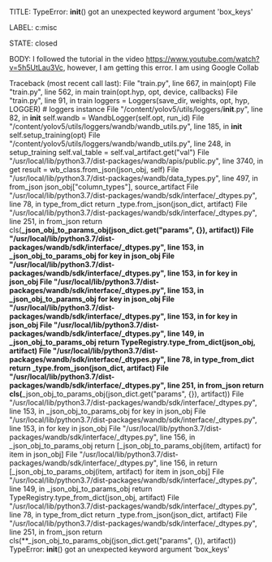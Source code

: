 TITLE:
TypeError: __init__() got an unexpected keyword argument 'box_keys'

LABEL:
c:misc

STATE:
closed

BODY:
I followed the tutorial in the video https://www.youtube.com/watch?v=5h5UtLau3Vc, however, I am getting this error. I am using Google Collab

Traceback (most recent call last):
  File "train.py", line 667, in <module>
    main(opt)
  File "train.py", line 562, in main
    train(opt.hyp, opt, device, callbacks)
  File "train.py", line 91, in train
    loggers = Loggers(save_dir, weights, opt, hyp, LOGGER)  # loggers instance
  File "/content/yolov5/utils/loggers/__init__.py", line 82, in __init__
    self.wandb = WandbLogger(self.opt, run_id)
  File "/content/yolov5/utils/loggers/wandb/wandb_utils.py", line 185, in __init__
    self.setup_training(opt)
  File "/content/yolov5/utils/loggers/wandb/wandb_utils.py", line 248, in setup_training
    self.val_table = self.val_artifact.get("val")
  File "/usr/local/lib/python3.7/dist-packages/wandb/apis/public.py", line 3740, in get
    result = wb_class.from_json(json_obj, self)
  File "/usr/local/lib/python3.7/dist-packages/wandb/data_types.py", line 497, in from_json
    json_obj["column_types"], source_artifact
  File "/usr/local/lib/python3.7/dist-packages/wandb/sdk/interface/_dtypes.py", line 78, in type_from_dict
    return _type.from_json(json_dict, artifact)
  File "/usr/local/lib/python3.7/dist-packages/wandb/sdk/interface/_dtypes.py", line 251, in from_json
    return cls(**_json_obj_to_params_obj(json_dict.get("params", {}), artifact))
  File "/usr/local/lib/python3.7/dist-packages/wandb/sdk/interface/_dtypes.py", line 153, in _json_obj_to_params_obj
    for key in json_obj
  File "/usr/local/lib/python3.7/dist-packages/wandb/sdk/interface/_dtypes.py", line 153, in <dictcomp>
    for key in json_obj
  File "/usr/local/lib/python3.7/dist-packages/wandb/sdk/interface/_dtypes.py", line 153, in _json_obj_to_params_obj
    for key in json_obj
  File "/usr/local/lib/python3.7/dist-packages/wandb/sdk/interface/_dtypes.py", line 153, in <dictcomp>
    for key in json_obj
  File "/usr/local/lib/python3.7/dist-packages/wandb/sdk/interface/_dtypes.py", line 149, in _json_obj_to_params_obj
    return TypeRegistry.type_from_dict(json_obj, artifact)
  File "/usr/local/lib/python3.7/dist-packages/wandb/sdk/interface/_dtypes.py", line 78, in type_from_dict
    return _type.from_json(json_dict, artifact)
  File "/usr/local/lib/python3.7/dist-packages/wandb/sdk/interface/_dtypes.py", line 251, in from_json
    return cls(**_json_obj_to_params_obj(json_dict.get("params", {}), artifact))
  File "/usr/local/lib/python3.7/dist-packages/wandb/sdk/interface/_dtypes.py", line 153, in _json_obj_to_params_obj
    for key in json_obj
  File "/usr/local/lib/python3.7/dist-packages/wandb/sdk/interface/_dtypes.py", line 153, in <dictcomp>
    for key in json_obj
  File "/usr/local/lib/python3.7/dist-packages/wandb/sdk/interface/_dtypes.py", line 156, in _json_obj_to_params_obj
    return [_json_obj_to_params_obj(item, artifact) for item in json_obj]
  File "/usr/local/lib/python3.7/dist-packages/wandb/sdk/interface/_dtypes.py", line 156, in <listcomp>
    return [_json_obj_to_params_obj(item, artifact) for item in json_obj]
  File "/usr/local/lib/python3.7/dist-packages/wandb/sdk/interface/_dtypes.py", line 149, in _json_obj_to_params_obj
    return TypeRegistry.type_from_dict(json_obj, artifact)
  File "/usr/local/lib/python3.7/dist-packages/wandb/sdk/interface/_dtypes.py", line 78, in type_from_dict
    return _type.from_json(json_dict, artifact)
  File "/usr/local/lib/python3.7/dist-packages/wandb/sdk/interface/_dtypes.py", line 251, in from_json
    return cls(**_json_obj_to_params_obj(json_dict.get("params", {}), artifact))
TypeError: __init__() got an unexpected keyword argument 'box_keys'

